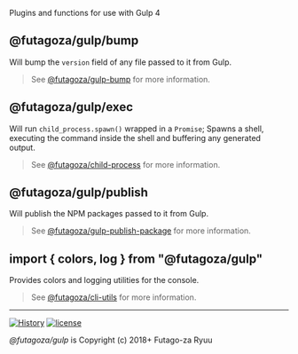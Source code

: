 Plugins and functions for use with Gulp 4

## @futagoza/gulp/bump

Will bump the `version` field of any file passed to it from Gulp.

> See [@futagoza/gulp-bump](https://www.npmjs.com/package/@futagoza/gulp-bump) for more information.

## @futagoza/gulp/exec

Will run `child_process.spawn()` wrapped in a `Promise`; Spawns a shell, executing the command inside the shell and buffering any generated output.

> See [@futagoza/child-process](https://www.npmjs.com/package/@futagoza/child-process) for more information.

## @futagoza/gulp/publish

Will publish the NPM packages passed to it from Gulp.

> See [@futagoza/gulp-publish-package](https://www.npmjs.com/package/@futagoza/gulp-publish-package) for more information.

## import { colors, log } from "@futagoza/gulp"

Provides colors and logging utilities for the console.

> See [@futagoza/cli-utils](https://www.npmjs.com/package/@futagoza/cli-utils) for more information.

-----

[![History](https://img.shields.io/badge/github.com/futagoza/gulp-changelog-yellow.svg)](https://github.com/futagoza/gulp/blob/master/CHANGELOG.md)
[![license](https://img.shields.io/badge/license-mit-blue.svg)](https://opensource.org/licenses/MIT)

_@futagoza/gulp_ is Copyright (c) 2018+ Futago-za Ryuu
